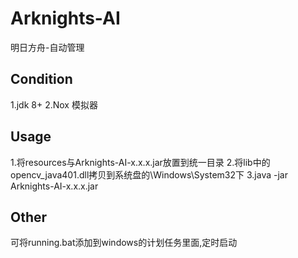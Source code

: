 # Arknights-AI
明日方舟-自动管理


## Condition
1.jdk 8+
2.Nox 模拟器

## Usage
1.将resources与Arknights-AI-x.x.x.jar放置到统一目录
2.将lib中的opencv_java401.dll拷贝到系统盘的\Windows\System32下
3.java -jar Arknights-AI-x.x.x.jar

## Other
可将running.bat添加到windows的计划任务里面,定时启动

